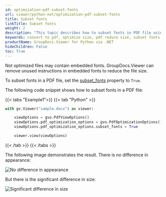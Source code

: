 ```yaml
---
id: optimization-pdf-subset-fonts
url: viewer/python-net/optimization-pdf-subset-fonts
title: Subset fonts
linkTitle: Subset fonts
weight: 2
description: "This topic describes how to subset fonts in PDF file using the GroupDocs.Viewer Python API."
keywords: convert to pdf, optimize size, pdf reduce size, subset fonts
productName: GroupDocs.Viewer for Python via .NET
hideChildren: False
toc: True
---
```

Not optimized files may contain embedded fonts. GroupDocs.Viewer can remove unused instructions in embedded fonts to reduce the file size.

To subset fonts in a PDF file, set the [subset_fonts](https://reference.groupdocs.com/viewer/python-net/groupdocs.viewer.options/pdfoptimizationoptions/#properties) property to `True`.

The following code snippet shows how to subset fonts in a PDF file:

{{< tabs "Example1">}}
{{< tab "Python" >}}
```python
with gv.Viewer("sample.docx") as viewer:

    viewOptions = gvo.PdfViewOptions()
    viewOptions.pdf_optimization_options = gvo.PdfOptimizationOptions()
    viewOptions.pdf_optimization_options.subset_fonts = True

    viewer.view(viewOptions)
```
{{< /tab >}}
{{< /tabs >}}

The following image demonstrates the result. There is no difference in appearance:

![No difference in appearance](/viewer/net/images/developer-guide/pdf-rendering/optimization/optimization-pdf-subset-fonts-appearance.png)

But there is the significant difference in size:

![Significant difference in size](/viewer/net/images/developer-guide/pdf-rendering/optimization/optimization-pdf-subset-fonts-size.png)
